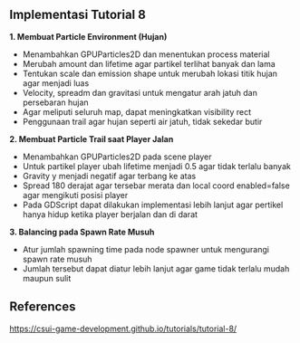 ## Implementasi Tutorial 8

**1. Membuat Particle Environment (Hujan)**

- Menambahkan GPUParticles2D dan menentukan process material
- Merubah amount dan lifetime agar partikel terlihat banyak dan lama
- Tentukan scale dan emission shape untuk merubah lokasi titik hujan agar menjadi luas
- Velocity, spreadm dan gravitasi untuk mengatur arah jatuh dan persebaran hujan
- Agar meliputi seluruh map, dapat meningkatkan visibility rect
- Penggunaan trail agar hujan seperti air jatuh, tidak sekedar butir

**2. Membuat Particle Trail saat Player Jalan**

- Menambahkan GPUParticles2D pada scene player
- Untuk partikel player ubah lifetime menjadi 0.5 agar tidak terlalu banyak
- Gravity y menjadi negatif agar terbang ke atas
- Spread 180 derajat agar tersebar merata dan local coord enabled=false agar mengikuti posisi player
- Pada GDScript dapat dilakukan implementasi lebih lanjut agar pertikel hanya hidup ketika player berjalan dan di darat

**3. Balancing pada Spawn Rate Musuh**

- Atur jumlah spawning time pada node spawner untuk mengurangi spawn rate musuh
- Jumlah tersebut dapat diatur lebih lanjut agar game tidak terlalu mudah maupun sulit

## References
https://csui-game-development.github.io/tutorials/tutorial-8/
